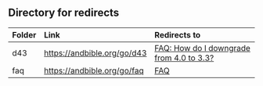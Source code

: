 ## Directory for redirects
| Folder | Link | Redirects to |
| :---   | :--- | :---         |
| d43    | https://andbible.org/go/d43 | [FAQ: How do I downgrade from 4.0 to 3.3?](https://github.com/AndBible/and-bible/wiki/FAQ#how-do-i-downgrade-from-40-to-33) |
| faq    | https://andbible.org/go/faq | [FAQ](https://github.com/AndBible/and-bible/wiki/FAQ) |